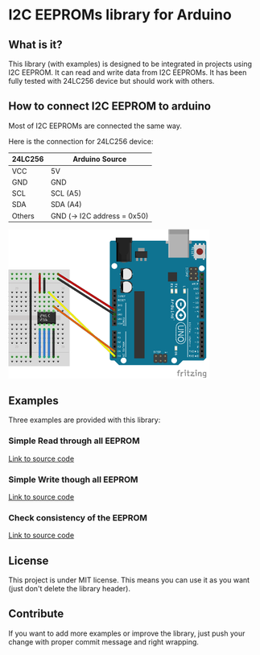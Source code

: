 # I2C EEPROMs library for Arduino

## What is it?

This library (with examples) is designed to be integrated in projects using I2C EEPROM.
It can read and write data from I2C EEPROMs.
It has been fully tested with 24LC256 device but should work with others.

## How to connect I2C EEPROM to arduino

Most of I2C EEPROMs are connected the same way.

Here is the connection for 24LC256 device:

24LC256  | Arduino Source
-------- |  --------
VCC      | 5V
GND      | GND
SCL      | SCL (A5)
SDA      | SDA (A4)
Others   | GND (-> I2C address = 0x50)

<img src="schematics.png" width="400">

## Examples

Three examples are provided with this library:

### Simple Read through all EEPROM
<a href="https://github.com/QuentinCG/Arduino-I2C-EEPROM-library/blob/master/I2CEEPROM/examples/I2CEEPROM_Read/I2CEEPROM_Read.ino">Link to source code</a>

### Simple Write though all EEPROM
<a href="https://github.com/QuentinCG/Arduino-I2C-EEPROM-library/blob/master/I2CEEPROM/examples/I2CEEPROM_Write/I2CEEPROM_Write.ino">Link to source code</a>

### Check consistency of the EEPROM
<a href="https://github.com/QuentinCG/Arduino-I2C-EEPROM-library/blob/master/I2CEEPROM/examples/I2CEEPROM_FullCheck/I2CEEPROM_FullCheck.ino">Link to source code</a>

## License

This project is under MIT license. This means you can use it as you want (just don't delete the library header).

## Contribute

If you want to add more examples or improve the library, just push your change with proper commit message and right wrapping.